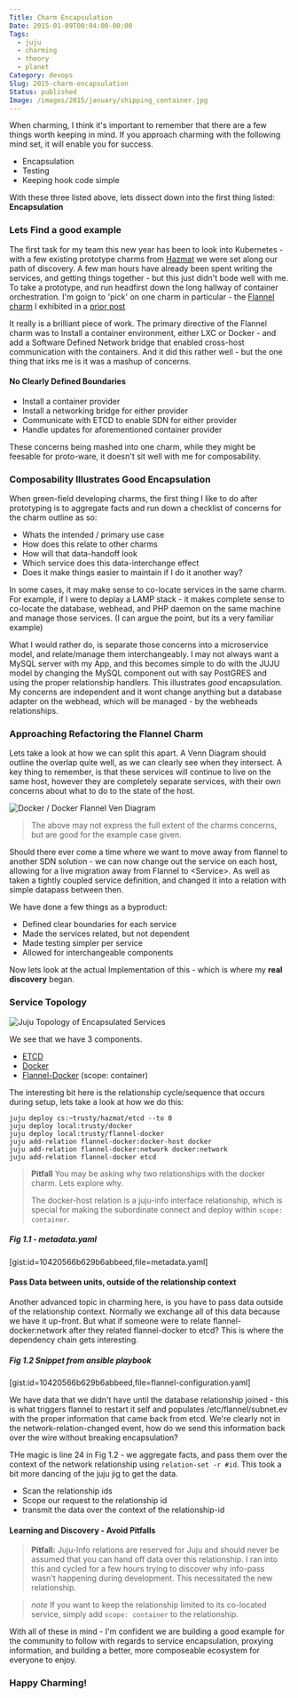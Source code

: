 ```yaml
---
Title: Charm Encapsulation
Date: 2015-01-09T00:04:00-00:00
Tags:
  - juju
  - charming
  - theory
  - planet
Category: devops
Slug: 2015-charm-encapsulation
Status: published
Image: /images/2015/january/shipping_container.jpg
---
```


When charming, I think it's important to remember that there are a few things worth
keeping in mind. If you approach charming with the following mind set, it will enable
you for success.

- Encapsulation
- Testing
- Keeping hook code simple

With these three listed above, lets dissect down into the first thing listed: **Encapsulation**

### Lets Find a good example

The first task for my team this new year has been to look into Kubernetes - with a few existing
prototype charms from [Hazmat](http://blog.kapilt.com/) we were set along our path of discovery.
A few man hours have already been spent writing the services, and getting things together - but
this just didn't bode well with me. To take a prototype, and run headfirst down the long hallway
of container orchestration. I'm goign to 'pick' on one charm in particular - the
[Flannel charm](https://launchpad.net/~hazmat/charms/trusty/flannel/trunk) I exhibited in a
[prior post](/container-networking-with-flannel.html)

It really is a brilliant piece of work. The primary directive of the Flannel charm was to Install
a container environment, either LXC or Docker - and add a Software Defined Network bridge that
enabled cross-host communication with the containers. And it did this rather well - but the one
thing that irks me is it was a mashup of concerns.

#### No Clearly Defined Boundaries
- Install a container provider
- Install a networking bridge for either provider
- Communicate with ETCD to enable SDN for either provider
- Handle updates for aforementioned container provider

These concerns being mashed into one charm, while they might be feesable for proto-ware, it
doesn't sit well with me for composability.

### Composability Illustrates Good Encapsulation

When green-field developing charms, the first thing I like to do after prototyping is to aggregate
facts and run down a checklist of concerns for the charm outline as so:

- Whats the intended / primary use case
- How does this relate to other charms
- How will that data-handoff look
- Which service does this data-interchange effect
- Does it make things easier to maintain if I do it another way?

In some cases, it may make sense to co-locate services in the same charm. For example, if I were
to deplay a LAMP stack - it makes complete sense to co-locate the database, webhead, and PHP
daemon on the same machine and manage those services. (I can argue the point, but its a very
familiar example)

What I would rather do, is separate those concerns into a microservice model, and relate/manage
them interchangeably. I may not always want a MySQL server with my App, and this becomes simple
to do with the JUJU model by changing the MySQL component out with say PostGRES and using the
proper relationship handlers. This illustrates *good* encapsulation. My concerns are independent
and it wont change anything but a database adapter on the webhead, which will be managed - by the
webheads relationships.

### Approaching Refactoring the Flannel Charm

Lets take a look at how we can split this apart. A Venn Diagram should outline the overlap quite
well, as we can clearly see when they intersect. A key thing to remember, is that these services
will continue to live on the same host, however they are completely separate services, with their
own concerns about what to do to the state of the host.

![Docker / Docker Flannel Ven Diagram](/images/2015/january/docker_flannel_ven_diagram.png)

> The above may not express the full extent of the charms concerns, but are good for the example
> case given.


Should there ever come a time where we want to move away from flannel to another SDN solution - we can now change out the service on each host, allowing for a live migration away from Flannel to &lt;Service&gt;. As well as taken a tightly coupled service definition, and changed it into a relation with simple datapass between then.

We have done a few things as a byproduct:

- Defined clear boundaries for each service
- Made the services related, but not dependent
- Made testing simpler per service
- Allowed for interchangeable components

Now lets look at the actual Implementation of this - which is where my **real discovery** began.

### Service Topology

![Juju Topology of Encapsulated Services](/images/2015/january/encapsulated_topology.png)

We see that we have 3 components.

- [ETCD](https://launchpad.net/~hazmat/charms/trusty/etcd/trunk)
- [Docker](https://github.com/chuckbutler/docker-charm)
- [Flannel-Docker](https://github.com/chuckbutler/flannel-docker-charm) (scope: container)

The interesting bit here is the relationship cycle/sequence that occurs during setup, lets take a look at how we do this:

    juju deploy cs:~trusty/hazmat/etcd --to 0
    juju deploy local:trusty/docker
    juju deploy local:trusty/flannel-docker
    juju add-relation flannel-docker:docker-host docker
    juju add-relation flannel-docker:network docker:network
    juju add-relation flannel-docker etcd

> **Pitfall** You may be asking why two relationships with the docker charm. Lets explore why.
>
> The docker-host relation is a juju-info interface relationship, which is special for making
> the subordinate connect and deploy within `scope: container`.

##### Fig 1.1 - metadata.yaml
[gist:id=10420566b629b6abbeed,file=metadata.yaml]

#### Pass Data between units, outside of the relationship context

Another advanced topic in charming here, is you have to pass data outside of the relationship
context. Normally we exchange all of this data because we have it up-front. But what if someone
were to relate flannel-docker:network after they related flannel-docker to etcd? This is where the
dependency chain gets interesting.

##### Fig 1.2 Snippet from ansible playbook
[gist:id=10420566b629b6abbeed,file=flannel-configuration.yaml]

We have data that we didn't have until the database relationship joined - this is what triggers
flannel to restart it self and populates /etc/flannel/subnet.ev with the proper information that
came back from etcd. We're clearly not in the network-relation-changed event, how do we send this
information back over the wire without breaking encapsulation?

THe magic is line 24 in Fig 1.2 - we aggregate facts, and pass them over the context of the network
relationship using `relation-set -r #id`. This took a bit more dancing of the juju jig to get the
data.

- Scan the relationship ids
- Scope our request to the relationship id
- transmit the data over the context of the relationship-id

#### Learning and Discovery - Avoid Pitfalls
> **Pitfall:** Juju-Info relations are reserved for Juju and should never be assumed that you
> can hand off data over this relationship. I ran into this and cycled for a few hours trying to
> discover why info-pass wasn't happening during development. This necessitated the new relationship.

> *note* If you want to keep the relationship limited to its co-located service, simply add
> `scope: container` to the relationship.

With all of these in mind - I'm confident we are building a good example for the community to follow
with regards to service encapsulation, proxying information, and building a better, more composeable
ecosystem for everyone to enjoy.

### Happy Charming!
